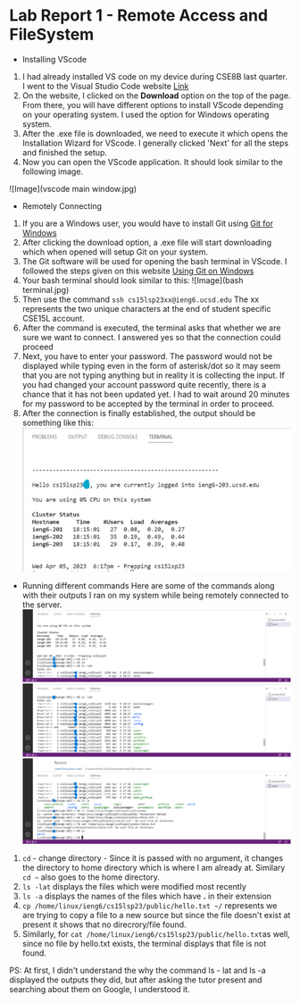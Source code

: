 # Lab Report 1 - Remote Access and FileSystem

* Installing VScode
1. I had already installed VS code on my device during CSE8B last quarter. I went to the Visual Studio Code website [Link](https://code.visualstudio.com/) 
2. On the website, I clicked on the **Download** option on the top of the page. From there, you will have different options to install VScode depending on your operating system. I used the option for Windows operating system.
3. After the .exe file is downloaded, we need to execute it which opens the Installation Wizard for VScode. I generally clicked 'Next' for all the steps and finished the setup.
4. Now you can open the VScode application. It should look similar to the following image.

![Image](vscode main window.jpg)

* Remotely Connecting
1. If you are a Windows user, you would have to install Git using [Git for Windows](https://gitforwindows.org/)
2. After clicking the download option, a .exe file will start downloading which when opened will setup Git on your system. 
3. The Git software will be used for opening the bash terminal in VScode. I followed the steps given on this website [Using Git on Windows](https://stackoverflow.com/a/50527994)
4. Your bash terminal should look similar to this: ![Image](bash terminal.jpg)
5. Then use the command `ssh cs15lsp23xx@ieng6.ucsd.edu` The xx represents the two unique characters at the end of student specific CSE15L account.
6. After the command is executed, the terminal asks that whether we are sure we want to connect. I answered yes so that the connection could proceed
7. Next, you have to enter your password. The password would not be displayed while typing even in the form of asterisk/dot so it may seem that you are not typing anything but in reality it is collecting the input. If you had changed your account password quite recently, there is a chance that it has not been updated yet. I had to wait around 20 minutes for my password to be accepted by the terminal in order to proceed.
8. After the connection is finally established, the output should be something like this: ![Image](remconnect.jpg)

* Running different commands
Here are some of the commands along with their outputs I ran on my system while being remotely connected to the server.
![Image](res1.png)
![Image](res2.png)
![Image](res3.png)
1. `cd` - change directory - Since it is passed with no argument, it changes the directory to home directory which is where I am already at. Similary `cd ~` also goes to the home directory.
2. `ls -lat` displays the files which were modified most recently
3. `ls -a` displays the names of the files which have **.** in their extension
4. `cp /home/linux/ieng6/cs15lsp23/public/hello.txt ~/` represents we are trying to copy a file to a new source but since the file doesn't exist at present it shows that no direcrory/file found.
5. Similarly, for `cat /home/linux/ieng6/cs15lsp23/public/hello.txt`as well, since no file by hello.txt exists, the terminal displays that file is not found.

PS: At first, I didn't understand the why the command ls - lat and ls -a displayed the outputs they did, but after asking the tutor present and searching about them on Google, I understood it.

